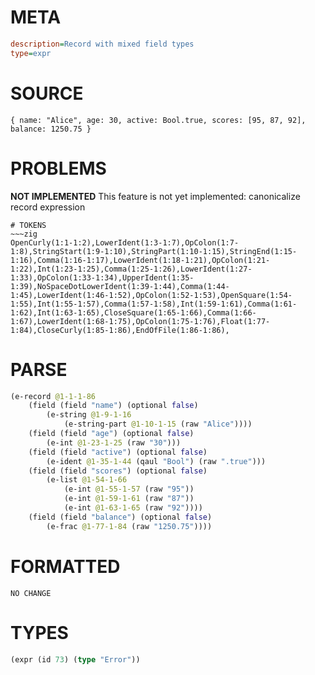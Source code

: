 # META
~~~ini
description=Record with mixed field types
type=expr
~~~
# SOURCE
~~~roc
{ name: "Alice", age: 30, active: Bool.true, scores: [95, 87, 92], balance: 1250.75 }
~~~
# PROBLEMS
**NOT IMPLEMENTED**
This feature is not yet implemented: canonicalize record expression


~~~
# TOKENS
~~~zig
OpenCurly(1:1-1:2),LowerIdent(1:3-1:7),OpColon(1:7-1:8),StringStart(1:9-1:10),StringPart(1:10-1:15),StringEnd(1:15-1:16),Comma(1:16-1:17),LowerIdent(1:18-1:21),OpColon(1:21-1:22),Int(1:23-1:25),Comma(1:25-1:26),LowerIdent(1:27-1:33),OpColon(1:33-1:34),UpperIdent(1:35-1:39),NoSpaceDotLowerIdent(1:39-1:44),Comma(1:44-1:45),LowerIdent(1:46-1:52),OpColon(1:52-1:53),OpenSquare(1:54-1:55),Int(1:55-1:57),Comma(1:57-1:58),Int(1:59-1:61),Comma(1:61-1:62),Int(1:63-1:65),CloseSquare(1:65-1:66),Comma(1:66-1:67),LowerIdent(1:68-1:75),OpColon(1:75-1:76),Float(1:77-1:84),CloseCurly(1:85-1:86),EndOfFile(1:86-1:86),
~~~
# PARSE
~~~clojure
(e-record @1-1-1-86
	(field (field "name") (optional false)
		(e-string @1-9-1-16
			(e-string-part @1-10-1-15 (raw "Alice"))))
	(field (field "age") (optional false)
		(e-int @1-23-1-25 (raw "30")))
	(field (field "active") (optional false)
		(e-ident @1-35-1-44 (qaul "Bool") (raw ".true")))
	(field (field "scores") (optional false)
		(e-list @1-54-1-66
			(e-int @1-55-1-57 (raw "95"))
			(e-int @1-59-1-61 (raw "87"))
			(e-int @1-63-1-65 (raw "92"))))
	(field (field "balance") (optional false)
		(e-frac @1-77-1-84 (raw "1250.75"))))
~~~
# FORMATTED
~~~roc
NO CHANGE
~~~
# TYPES
~~~clojure
(expr (id 73) (type "Error"))
~~~